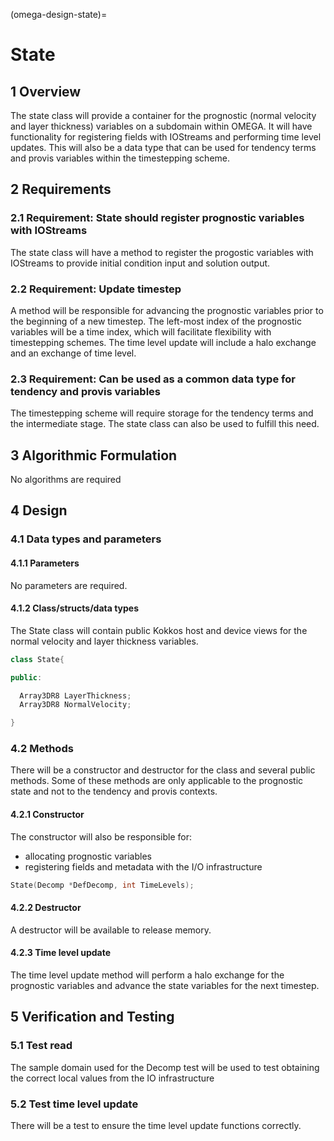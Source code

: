 (omega-design-state)=
# State

## 1 Overview

The state class will provide a container for the prognostic (normal velocity and layer thickness) variables on a subdomain within OMEGA.
It will have functionality for registering fields with IOStreams and performing time level updates.
This will also be a data type that can be used for tendency terms and provis variables within the timestepping scheme.

## 2 Requirements

### 2.1 Requirement: State should register prognostic variables with IOStreams
The state class will have a method to register the progostic variables with IOStreams to provide initial condition input and solution output.

### 2.2 Requirement: Update timestep
A method will be responsible for advancing the prognostic variables prior to the beginning of a new timestep.
The left-most index of the prognostic variables will be a time index, which will facilitate flexibility with timestepping schemes.
The time level update will include a halo exchange and an exchange of time level. 

### 2.3 Requirement: Can be used as a common data type for tendency and provis variables
The timestepping scheme will require storage for the tendency terms and the intermediate stage. The state class can also be used to fulfill this need.

## 3 Algorithmic Formulation

No algorithms are required

## 4 Design

### 4.1 Data types and parameters
#### 4.1.1 Parameters
No parameters are required.


#### 4.1.2 Class/structs/data types
The State class will contain public Kokkos host and device views for the normal velocity and layer thickness variables.

```c++
class State{

public:

  Array3DR8 LayerThickness;
  Array3DR8 NormalVelocity;

}
```

### 4.2 Methods

There will be a constructor and destructor for the class and several public methods. Some of these methods are only applicable to the prognostic state and not to the tendency and provis contexts.

#### 4.2.1 Constructor
The constructor will also be responsible for:
  * allocating prognostic variables
  * registering fields and metadata with the I/O infrastructure

```c++
State(Decomp *DefDecomp, int TimeLevels);
```

#### 4.2.2 Destructor
A destructor will be available to release memory.

#### 4.2.3 Time level update
The time level update method will perform a halo exchange for the prognostic variables and advance the state variables for the next timestep.

## 5 Verification and Testing

### 5.1 Test read

The sample domain used for the Decomp test will be used to test obtaining the correct local values from the IO infrastructure

### 5.2 Test time level update

There will be a test to ensure the time level update functions correctly.
